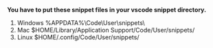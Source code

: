 **You have to put these snippet files in your vscode snippet directory.**

1. Windows %APPDATA%\Code\User\snippets\
2. Mac \$HOME/Library/Application Support/Code/User/snippets/
3. Linux \$HOME/.config/Code/User/snippets/
